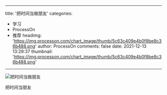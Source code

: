 
---
title: '把时间当做朋友'
categories: 
 - 学习
 - ProcessOn
 - 推荐
headimg: 'https://img.processon.com/chart_image/thumb/5c63c409e4b0f8be8c36b488.png'
author: ProcessOn
comments: false
date: 2021-12-13 13:29:37
thumbnail: 'https://img.processon.com/chart_image/thumb/5c63c409e4b0f8be8c36b488.png'
---

<div>   
<img class="thumb" alt="把时间当做朋友" src="https://img.processon.com/chart_image/thumb/5c63c409e4b0f8be8c36b488.png" referrerpolicy="no-referrer">
<p>把时间当朋友</p>  
</div>
            